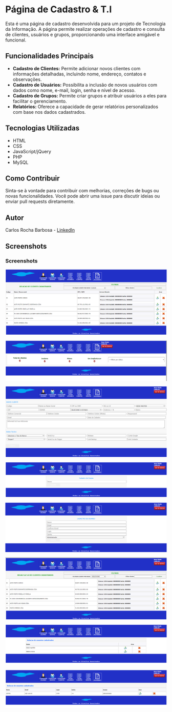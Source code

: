 # Página de Cadastro & T.I

Esta é uma página de cadastro desenvolvida para um projeto de Tecnologia da Informação. A página permite realizar operações de cadastro e consulta de clientes, usuários e grupos, proporcionando uma interface amigável e funcional.

## Funcionalidades Principais

- **Cadastro de Clientes:** Permite adicionar novos clientes com informações detalhadas, incluindo nome, endereço, contatos e observações.
- **Cadastro de Usuários:** Possibilita a inclusão de novos usuários com dados como nome, e-mail, login, senha e nível de acesso.
- **Cadastro de Grupos:** Permite criar grupos e atribuir usuários a eles para facilitar o gerenciamento.
- **Relatórios:** Oferece a capacidade de gerar relatórios personalizados com base nos dados cadastrados.

## Tecnologias Utilizadas

- HTML
- CSS
- JavaScript/jQuery
- PHP
- MySQL

## Como Contribuir

Sinta-se à vontade para contribuir com melhorias, correções de bugs ou novas funcionalidades. Você pode abrir uma issue para discutir ideias ou enviar pull requests diretamente.

## Autor

Carlos Rocha Barbosa - [LinkedIn](https://www.linkedin.com/in/crbarbosa/)

## Screenshots

### Screenshots

![Página Inicial](fotos/paginainicial.png)

![Relatório de Clientes](fotos/relatorioclientes.png)

![Cadastro de Cliente](fotos/cadastracliente.png)

![Cadastro de Grupo](fotos/cadastragrupo.png)

![Cadastro de Usuário](fotos/cadastrausuario.png)

![Lista de Clientes](fotos/listaclientes.png)

![Lista de Grupos](fotos/listagrupo.png)

![Lista de Usuários](fotos/listausuarios.png)








